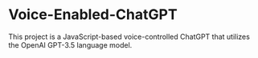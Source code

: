 # Voice-Enabled-ChatGPT

This project is a JavaScript-based voice-controlled ChatGPT that utilizes the OpenAI GPT-3.5 language model.
